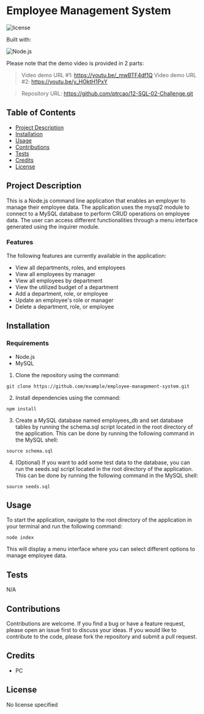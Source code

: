 
# Employee Management System

![license](https://img.shields.io/static/v1?label=license&message=No_license&color=blue&style=for-the-badge)

  Built with:

  ![Node.js](https://img.shields.io/badge/Node.js-43853D?style=for-the-badge&logo=node.js&logoColor=white)

Please note that the demo video is provided in 2 parts:
> Video demo URL #1: https://youtu.be/_mwBTF4df1Q
> Video demo URL #2: https://youtu.be/y_HOktH1PxY

> Repository URL: https://github.com/ptrcao/12-SQL-02-Challenge.git

## Table of Contents

- [Project Description](#project-description)
- [Installation](#installation)
- [Usage](#usage)
- [Contributions](#contributions)
- [Tests](#tests)
- [Credits](#credits)
- [License](#license)


## Project Description
This is a Node.js command line application that enables an employer to manage their employee data. The application uses the mysql2 module to connect to a MySQL database to perform CRUD operations on employee data. The user can access different functionalities through a menu interface generated using the inquirer module.

### Features
The following features are currently available in the application:

* View all departments, roles, and employees
* View all employees by manager
* View all employees by department
* View the utilized budget of a department
* Add a department, role, or employee
* Update an employee's role or manager
* Delete a department, role, or employee

## Installation

### Requirements
* Node.js
* MySQL

1. Clone the repository using the command:
```
git clone https://github.com/example/employee-management-system.git
```

2. Install dependencies using the command:

```
npm install
```


3. Create a MySQL database named employees_db and set database tables by running the schema.sql script located in the root directory of the application. This can be done by running the following command in the MySQL shell:

```
source schema.sql
```


4. (Optional) If you want to add some test data to the database, you can run the seeds.sql script located in the root directory of the application. This can be done by running the following command in the MySQL shell:

```
source seeds.sql
```

## Usage
To start the application, navigate to the root directory of the application in your terminal and run the following command:

```
node index
```
This will display a menu interface where you can select different options to manage employee data.




## Tests
N/A

## Contributions
Contributions are welcome. If you find a bug or have a feature request, please open an issue first to discuss your ideas. If you would like to contribute to the code, please fork the repository and submit a pull request.

## Credits
- PC

## License
No license specified
